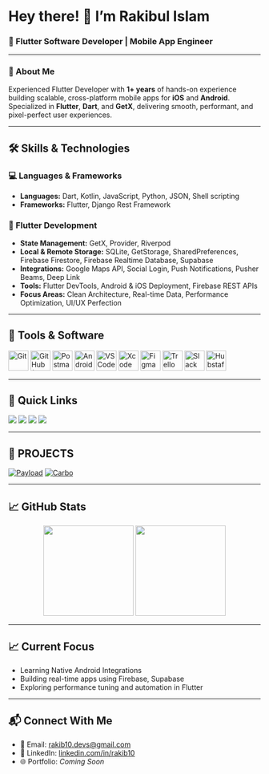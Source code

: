 <h1 align="left">Hey there! 👋 I’m Rakibul Islam</h1>
<h3 align="left">🚀 Flutter Software Developer | Mobile App Engineer</h3>

---

### 🎯 About Me

Experienced Flutter Developer with **1+ years** of hands-on experience building scalable, cross-platform mobile apps for **iOS** and **Android**.  
Specialized in **Flutter**, **Dart**, and **GetX**, delivering smooth, performant, and pixel-perfect user experiences.

---

## 🛠️ Skills & Technologies

### 💻 Languages & Frameworks
- **Languages:** Dart, Kotlin, JavaScript, Python, JSON, Shell scripting  
- **Frameworks:** Flutter, Django Rest Framework

### 📱 Flutter Development
- **State Management:** GetX, Provider, Riverpod  
- **Local & Remote Storage:** SQLite, GetStorage, SharedPreferences, Firebase Firestore, Firebase Realtime Database, Supabase  
- **Integrations:** Google Maps API, Social Login, Push Notifications, Pusher Beams, Deep Link  
- **Tools:** Flutter DevTools, Android & iOS Deployment, Firebase REST APIs  
- **Focus Areas:** Clean Architecture, Real-time Data, Performance Optimization, UI/UX Perfection

---

## 🧰 Tools & Software
<p align="left">
  <img src="https://cdn.jsdelivr.net/gh/devicons/devicon/icons/git/git-original.svg" width="40" alt="Git"/>
  <img src="https://img.icons8.com/ios-filled/50/ffffff/github.png" width="40" alt="GitHub (White)"/>
  <img src="https://img.icons8.com/external-tal-revivo-shadow-tal-revivo/48/null/external-postman-is-the-only-complete-api-development-environment-logo-shadow-tal-revivo.png" width="40" alt="Postman"/>
  <img src="https://cdn.jsdelivr.net/gh/devicons/devicon/icons/androidstudio/androidstudio-original.svg" width="40" alt="Android Studio"/>
  <img src="https://cdn.jsdelivr.net/gh/devicons/devicon/icons/vscode/vscode-original.svg" width="40" alt="VS Code"/>
  <img src="https://cdn.jsdelivr.net/gh/devicons/devicon/icons/xcode/xcode-original.svg" width="40" alt="Xcode"/>
  <img src="https://cdn.jsdelivr.net/gh/devicons/devicon/icons/figma/figma-original.svg" width="40" alt="Figma"/>
  <img src="https://img.icons8.com/color/48/000000/trello.png" width="40" alt="Trello"/>
  <img src="https://img.icons8.com/color/48/000000/slack-new.png" width="40" alt="Slack"/>
  <img src="https://img.icons8.com/fluency/48/clock.png" width="40" alt="Hubstaff (Alt)"/>
</p>

---

## 📌 Quick Links

<a href="https://medium.com/" target="_blank"><img src="https://img.shields.io/badge/Medium-000000?style=for-the-badge&logo=medium&logoColor=white"/></a>
<a href="https://linkedin.com/" target="_blank"><img src="https://img.shields.io/badge/LinkedIn-0077B5?style=for-the-badge&logo=linkedin&logoColor=white"/></a>
<a href="https://yourportfolio.com" target="_blank"><img src="https://img.shields.io/badge/Portfolio-FF5722?style=for-the-badge&logo=web&logoColor=white"/></a>
<a href="https://wa.me/01987845068" target="_blank"><img src="https://img.shields.io/badge/WhatsApp-25D366?style=for-the-badge&logo=whatsapp&logoColor=white"/></a>

---

## 🚀 PROJECTS

[![Payload](https://previews.customer.envatousercontent.com/files/560418621/Thumbnail.png)](https://codecanyon.net/item/payload-airtime-data-bundles-gift-cards-and-vtu-full-solution/56026497?s_rank=10)
[![Carbo](https://previews.customer.envatousercontent.com/files/612441931/Thumbnail.png)](https://codecanyon.net/item/carbo-car-rental-booking-management-full-solution/57288398?s_rank=5)

---

## 📈 GitHub Stats

<div align="center">
  <img src="https://github-readme-stats.vercel.app/api?username=RakibulIslam10&show_icons=true&theme=tokyonight" height="180" />
  <img src="https://github-readme-stats.vercel.app/api/top-langs/?username=RakibulIslam10&layout=compact&theme=tokyonight" height="180" />
</div>

---


## 📈 Current Focus
- Learning Native Android Integrations  
- Building real-time apps using Firebase, Supabase  
- Exploring performance tuning and automation in Flutter

---

## 📬 Connect With Me
- 📧 Email: [rakib10.devs@gmail.com](mailto:rakib10.devs@gmail.com)
- 💼 LinkedIn: [linkedin.com/in/rakib10](https://linkedin.com/in/rakib10)
- 🌐 Portfolio: *Coming Soon*
